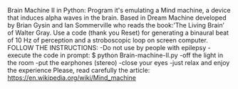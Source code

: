 
Brain Machine II in Python: Program it's emulating a Mind machine, a device that induces alpha waves in the brain. Based in Dream Machine developed by Brian Gysin and Ian Sommerville who reads the book:’The Living Brain’ of Walter Gray. Use a code (thank you Reset) for generating a binaural beat of 10 Hz of perception and a stroboscopic loop on screen computer. FOLLOW THE INSTRUCTIONS: -Do not use by people with epilepsy -execute the code in prompt: $ python Brain-machine-II.py -off the light in the room -put the earphones (stereo) -close your eyes -just relax and enjoy the experience Please, read carefully the article: https://en.wikipedia.org/wiki/Mind_machine
